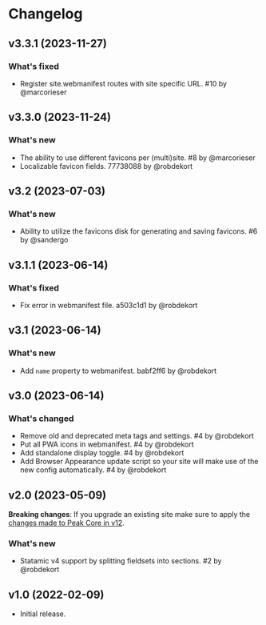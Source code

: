# Changelog

## v3.3.1 (2023-11-27)

### What's fixed
- Register site.webmanifest routes with site specific URL. #10 by @marcorieser

## v3.3.0 (2023-11-24)

### What's new
- The ability to use different favicons per (multi)site. #8 by @marcorieser
- Localizable favicon fields. 77738088 by @robdekort

## v3.2 (2023-07-03)

### What's new
- Ability to utilize the favicons disk for generating and saving favicons. #6 by @sandergo

## v3.1.1 (2023-06-14)

### What's fixed
- Fix error in webmanifest file. a503c1d1 by @robdekort

## v3.1 (2023-06-14)

### What's new
- Add `name` property to webmanifest. babf2ff6 by @robdekort

## v3.0 (2023-06-14)

### What's changed
- Remove old and deprecated meta tags and settings. #4 by @robdekort
- Put all PWA icons in webmanifest. #4 by @robdekort
- Add standalone display toggle. #4 by @robdekort
- Add Browser Appearance update script so your site will make use of the new config automatically. #4 by @robdekort

## v2.0 (2023-05-09)

**Breaking changes**: If you upgrade an existing site make sure to apply the [changes made to Peak Core in v12](https://github.com/studio1902/statamic-peak/releases/tag/v12.0).

### What's new
- Statamic v4 support by splitting fieldsets into sections. #2 by @robdekort

## v1.0 (2022-02-09)

- Initial release.
